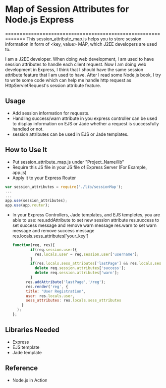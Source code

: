 # Map of Session Attributes for Node.js Express
=============================================================
  This session_attribute_map.js helps you to store session information in form of <key, value> MAP,
  which J2EE developers are used to.
  
  I am a J2EE developer. When doing web development, I am used to have session attributes to handle
  each client request.  Now I am doing web development in Express, I think that I should have the 
  same session attribute feature that I am used to have.  After I read some Node.js book, I try to 
  write some code which can help me handle http request as HttpServletRequest's session attribute feature. 

## Usage
  * Add session information for requests.
  * Handling success/warn attribute in you express controller can be used to display information on EJS or Jade
    whether a request is successfully handled or not.
  * session attributes can be used in EJS or Jade templates.    

## How to Use It
  * Put session_attribute_map.js under "Project_Name/lib"
  * Require this JS file in your JS file of Express Server (For Example, app.js)
  * Apply it to your Express Router
  
  ```js
  var session_attributes = require('./lib/sessionMap');
  ...
  ...
  app.use(session_attributes); 
  app.use(app.router);
  ```
  * In your Express Controllers, Jade templates, and EJS templetes, you are able to use:
  	res.addAttribute to set new session attribute
  	res.success to set  success message and remove warn message
  	res.warn to set warn message and remove success message
  	res.locals.sess_attributes['your_key']
  
    ```js
    function(req, res){
		    if(req.session.user){
			  res.locals.user = req.session.user['username'];
			}
			if(res.locals.sess_attributes['lastPage'] && res.locals.sess_attributes['lastPage'] != '/reg'){
			  delete req.session.attributes['success'];
			  delete req.session.attributes['warn'];
			}
		  res.addAttribute('lastPage','/reg');							
	      res.render('reg', {
		  title: 'User Registration',
		  user: res.locals.user,
		  sess_attributes: res.locals.sess_attributes
		}
	  );
	};    
  	```  
## Libraries Needed
  * Express
  * EJS template
  * Jade template
  
## Reference
  * Node.js in Action



